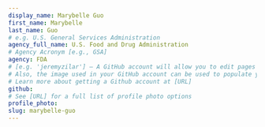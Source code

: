 ```yaml
---
display_name: Marybelle Guo
first_name: Marybelle
last_name: Guo
# e.g. U.S. General Services Administration
agency_full_name: U.S. Food and Drug Administration
# Agency Acronym [e.g., GSA]
agency: FDA
# [e.g. 'jeremyzilar'] — A GitHub account will allow you to edit pages on Digital.gov.
# Also, the image used in your GitHub account can be used to populate your digital.gov profile photo.
# Learn more about getting a Github account at [URL]
github: 
# See [URL] for a full list of profile photo options
profile_photo: 
slug: marybelle-guo
---
```

